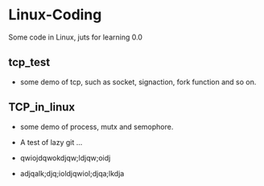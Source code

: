 # Linux-Coding

Some code in Linux, juts for learning 0.0 


## tcp_test
- some demo of tcp, such as socket, signaction, fork function and so on.



## TCP_in_linux
- some demo of process, mutx and semophore.
- A test of lazy git ...
- qwiojdqwokdjqw;ldjqw;oidj

- adjqalk;djq;ioldjqwiol;djqa;lkdja
